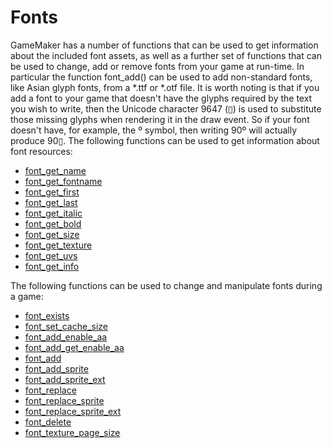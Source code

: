# Fonts

GameMaker has a number of functions that can be used to get information
about the included font assets, as well as a further set of functions
that can be used to change, add or remove fonts from your game at
run-time. In particular the function font_add() can be used to add
non-standard fonts, like Asian glyph fonts, from a \*.ttf or \*.otf
file. It is worth noting is that if you add a font to your game that
doesn't have the glyphs required by the text you wish to write, then the
Unicode character 9647 (▯) is used to substitute those missing glyphs
when rendering it in the draw event. So if your font doesn't have, for
example, the º symbol, then writing 90º will actually produce 90▯. The
following functions can be used to get information about font resources:

-   [font_get_name](font_get_name)
-   [font_get_fontname](font_get_fontname)
-   [font_get_first](font_get_first)
-   [font_get_last](font_get_last)
-   [font_get_italic](font_get_italic)
-   [font_get_bold](font_get_bold)
-   [font_get_size](font_get_size)
-   [font_get_texture](font_get_texture)
-   [font_get_uvs](font_get_uvs)
-   [font_get_info](font_get_info)

The following functions can be used to change and manipulate fonts
during a game:

-   [font_exists](font_exists)
-   [font_set_cache_size](font_set_cache_size)
-   [font_add_enable_aa](font_add_enable_aa)
-   [font_add_get_enable_aa](font_add_get_enable_aa)
-   [font_add](font_add)
-   [font_add_sprite](font_add_sprite)
-   [font_add_sprite_ext](font_add_sprite_ext)
-   [font_replace](font_replace)
-   [font_replace_sprite](font_replace_sprite)
-   [font_replace_sprite_ext](font_replace_sprite_ext)
-   [font_delete](font_delete)
-   [font_texture_page_size](font_texture_page_size)
